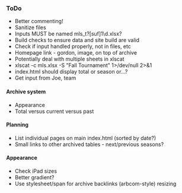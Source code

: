 ### ToDo
- Better commenting!
- Sanitize files
- Inputs MUST be named mls_t?[suf]1\d.xlsx?
- Build checks to ensure data and site build are valid
- Check if input handled properly, not in files, etc
- Homepage link - gordon, image, on top of archive
- Potentially deal with multiple sheets in xlscat
- xlscat -c mls.xlsx -S "Fall Tournament" 1>/dev/null 2>&1
- index.html should display total or season or...?
- Get input from Joe, team
#### Archive system
- Appearance
- Total versus current versus past
#### Planning
- List individual pages on main index.html (sorted by date?)
- Small links to other archived tables - next/previous seasons?
#### Appearance
- Check iPad sizes
- Better gradient?
- Use stylesheet/span for archive backlinks (arbcom-style) resizing
